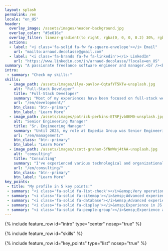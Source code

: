```yaml
---
layout: splash
permalink: /en
locale: "en_US"
header:
  overlay_image: /assets/images/header-background.jpg
  overlay_color: "#5e616c"
  overlay_filter: linear-gradient(to right, rgba(0, 0, 0, 0.2) 30%, rgba(164, 10, 10, 0.2))
  actions:
  - label: "<i class='fa-solid fa-fw fa-square-envelope'></i> Email"
    url: "mailto:arnaud.decolasse@gmail.com"
  - label: "<i class='fa-brands fa-fw fa-linkedin'></i> LinkedIn"
    url: "https://www.linkedin.com/in/arnaud-decolasse/?locale=en_US"
summary: "A passionate freelance software engineer and manager.<br /><br />15 years of experience in various companies like Expedia Group and Bouygues Telecom, in France and in the US.<br />"
intro:
 - summary: "Check my skills:"
skills:
  - image_path: /assets/images/ilya-pavlov-OqtafYT5kTw-unsplash.jpg
    alt: "Full-Stack Developer"
    title: "Full-Stack Developer"
    summary: "Most of my experiences have been focused on full-stack web development, with a lean toward APIs and back-end technologies, including in the Cloud."
    url: "/en/development/"
    btn_class: "btn--primary"
    btn_label: "Learn More"    
  - image_path: /assets/images/patrick-perkins-ETRPjvb0KM0-unsplash.jpg
    alt: "Senior Engineering Manager"
    title: "Sr. Engineering Manager"
    summary: "Until 2023, my role at Expedia Group was Senior Engineering Manager, where I used Agile methods to organize a development team of 9 engineers and project managers."
    url: "/en/management/"
    btn_class: "btn--primary"    
    btn_label: "Learn More"
  - image_path: /assets/images/scott-graham-5fNmWej4tAA-unsplash.jpg
    alt: "consulting"
    title: "Consulting"
    summary: "I've experienced various technological and organizational changes in my career, helping me understand any given context and provide guidance to improve."
    url: "/en/consulting/"
    btn_class: "btn--primary"    
    btn_label: "Learn More"
key_points:
 - title: "My profile in 5 key points:"
 - summary: "<i class='fa-solid fa-list-check'></i>&emsp;Very operational thanks to my technical, product and management skills"
 - summary: "<i class='fa-solid fa-sitemap'></i>&emsp;Advanced experience of REST APIs back-ends and DDD architectures"
 - summary: "<i class='fa-solid fa-database'></i>&emsp;Advanced experience of relational and document databases"
 - summary: "<i class='fa-solid fa-display'></i>&emsp;Experience in JS front-end (React, NodeJS) leveraging GraphQL APIs"
 - summary: "<i class='fa-solid fa-people-group'></i>&emsp;Experience as agile manager and technical coach with focus on quality"
---
```


{% include feature_row id="intro" type="center" nosep="true" %}

{% include feature_row id="skills" %}

{% include feature_row id="key_points" type="list" nosep="true" %}
